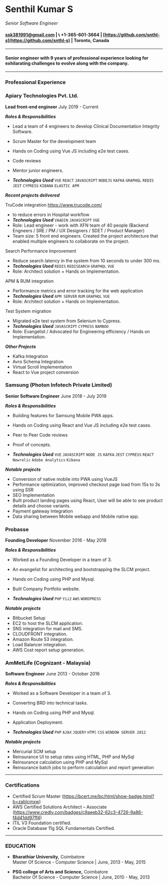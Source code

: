 # Senthil Kumar S
*Senior Software Engineer*<br/>
#### [ssk381991@gmail.com](ssk381991@gmail.com)  | :telephone_receiver: +1-365-601-3664  |  [https://github.com/snthl-s](https://github.com/snthl-s)  |  Toronto, Canada
----------------------------
#### Senior engineer with 9 years of professional experience looking for exhilarating challenges to evolve along with the company.
----------------------------
### Professional Experience
 
### Apiary Technologies Pvt. Ltd.
**Lead front-end engineer**
July 2019 - Current
 
__*Roles & Responsibilities*__
- Lead a team of 4 engineers to develop Clinical Documentation Integrity Software.
- Scrum Master for the development team
- Hands on Coding using Vue JS including e2e test cases.
- Code reviews
- Mentor junior engineers.
 
- __*Technologies Used*__
`VUE` `REACT` `JAVASCRIPT` `NODEJS` `KAFKA` `GRAPHQL` `REDIS` `JEST` `CYPRESS`  `KIBANA` `ELASTIC APM`
 
__*Recent projects delivered*__
 
TruCode integration https://www.trucode.com/
- to reduce errors in Hospital workflow
- __*Technologies Used*__
`VAADIN` `JAVASCRIPT` `VUE`
- Role: Lead engineer - work with XFN team of 40 people (Backend Engneers / SRE / PM / UX Designers / SDET / Product Manager)
- Team size: 5 front end engineers. Created the project architecture that enabled multiple engineers to collaborate on the project.
 
Search Performance Improvement
- Reduce search latency in the system from 10 seconds to under 300 ms.
- __*Technologies Used*__
`REDIS` `REDISEARCH` `GRAPHQL` `VUE`
- Role: Architect solution + Hands on Implementation.
 
APM & RUM integration
- Performance metrics and error tracking for the web application
- __*Technologies Used*__
`APM SERVER` `RUM` `GRAPHQL` `VUE`
- Role: Architect solution + Hands on Implementation.
 
Test System migration
- Migrated e2e test system from Selenium to Cypress.
- __*Technologies Used*__
`JAVASCRIPT` `CYPRESS` `BAMBOO`
- Role: Evangelist / Advocated for Engineering efficiency / Hands on Implementation.
 
__*Other Projects*__
- Kafka Integration
- Avro Schema Integration
- Virtual Scroll Implementation
- React to Vue project conversion
 
### Samsung (Photon Infotech Private Limited)
**Senior Software Engineer**
June 2018 - July 2019
 
__*Roles & Responsibilities*__
- Building features for Samsung Mobile PWA apps.
- Hands on Coding using React and Vue JS including e2e test cases.
- Peer to Peer Code reviews
- Proof of concepts.
 
- __*Technologies Used*__
`VUE` `JAVASCRIPT` `NODE JS` `KAFKA` `JEST` `CYPRESS` `REACT` `Newrelic` `Adobe Analytics` `Kibana`
 
__*Notable projects*__
- Conversion of native mobile into PWA using VueJS
- Performance optimization, improved checkout page load from 15s to 3s using SSR
- SEO Implementation
- Built product landing pages using React, User will be able to see product details and choose variants.
- Payment gateway Integration
- Data sharing between Mobile webapp and Mobile native app.
 
### Probasse
**Founding Developer**
November 2016 - May 2018
 
__*Roles & Responsibilities*__
- Worked as a Founding Developer in a team of 3.
- An evangelist for architecting and bootstrapping the SLCM project.
- Hands on Coding using PHP and Mysql.
- Built Company Portfolio website.
 
- __*Technologies Used*__
`PHP` `Yii2` `AWS` `WORDPRESS`
 
__*Notable projects*__
- Bitbucket Setup
- EC2 to host the SLCM application.
- SNS integration for mail and SMS.
- CLOUDFRONT integration.
- Amazon Route 53 integration.
- Load Balancer integration.
- AWS Cost report setup generation.

### AmMetLife (Cognizant - Malaysia)
**Software Engineer**
June 2013 - October 2016
 
__*Roles & Responsibilities*__
- Worked as a Software Developer in a team of 3.
- Converting BRD into technical tasks.
- Hands on Coding using PHP and Mysql.
- Application Deployment.
 
- __*Technologies Used*__
`PHP` `AJAX` `JQUERY` `HTMl` `CSS` `WINDOW SERVER 2012`
 
__*Notable projects*__
- Mercurial SCM setup
- Reinsurance UI to setup rates using HTML, PHP and MySql
- Reinsurance calculation using PHP and MySql
- Reinsurance batch jobs to perform calculation and report generation
----------------------------
### Certifications
- Certified Scrum Master (https://bcert.me/bc/html/show-badge.html?b=zablcmxw)
- AWS Certified Solutions Architect – Associate (https://www.credly.com/badges/c9aeeb32-62c3-4726-9a86-f4d41dd97ff4)
- ITIL V3 Foundation certified.
- Oracle Database 11g SQL Fundamentals Certified.
----------------------------
### EDUCATION
- <b>Bharathiar University,</b> Coimbatore<br/>
Master Of Science - Computer Science | June, 2013 - May, 2015<br/>
 
- <b>PSG college of Arts and Science,</b> Coimbatore<br/>
Bachelor Of Science - Computer Science | June, 2010 - May, 2013
 